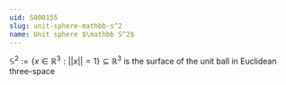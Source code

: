 ```yaml
---
uid: S000155
slug: unit-sphere-mathbb-s^2
name: Unit sphere $\mathbb S^2$
---
```

$\mathbb S^2:=\{ x\in \mathbb R^3 : ||x||=1 \}\subseteq \mathbb R^3$ is the surface of the unit ball in Euclidean three-space

